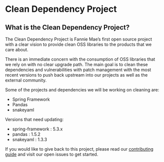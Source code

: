 # Clean Dependency Project 

## What is the Clean Dependency Project?  

The Clean Dependency Project is Fannie Mae’s first open source project with a clear vision to provide clean OSS libraries to the products that we care about.  

There is an immediate concern with the consumption of OSS libraries that we rely on with no clear upgrade path.  The main goal is to clean these dependencies and vulnerabilities with patch management with the most recent versions to push back upstream into our projects as well as the external community.  

Some of the projects and dependencies we will be working on cleaning are:

* Spring Framework
* Pandas
* snakeyaml

Versions that need updating:

* spring-framework : 5.3.x
* pandas : 1.5.2
* snakeyaml : 1.3.3

If you would like to give back to this project, please read our [contributing guide](https://github.com/Clean-Dependency-Project/clean-dependency-project/blob/main/CONTRIBUTING.md) and visit our open issues to get started.

